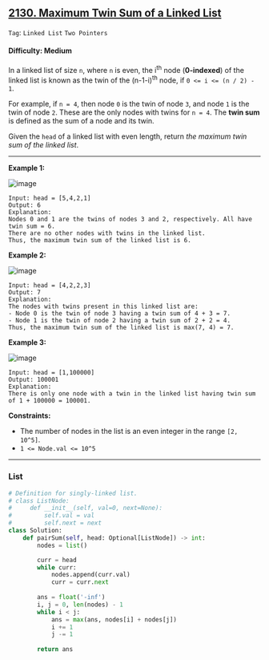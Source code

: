 ## [2130. Maximum Twin Sum of a Linked List](https://leetcode.com/problems/maximum-twin-sum-of-a-linked-list)

```Tag```: ```Linked List``` ```Two Pointers```

#### Difficulty: Medium

In a linked list of size ```n```, where ```n``` is even, the i<sup>th</sup> node (__0-indexed__) of the linked list is known as the twin of the (n-1-i)<sup>th</sup> node, if ```0 <= i <= (n / 2) - 1```.

For example, if ```n = 4```, then node ```0``` is the twin of node ```3```, and node ```1``` is the twin of node ```2```. These are the only nodes with twins for ```n = 4```.
The __twin sum__ is defined as the sum of a node and its twin.

Given the ```head``` of a linked list with even length, return _the maximum twin sum of the linked list_.

---

__Example 1:__

![image](https://assets.leetcode.com/uploads/2021/12/03/eg1drawio.png)
```
Input: head = [5,4,2,1]
Output: 6
Explanation:
Nodes 0 and 1 are the twins of nodes 3 and 2, respectively. All have twin sum = 6.
There are no other nodes with twins in the linked list.
Thus, the maximum twin sum of the linked list is 6. 
```

__Example 2:__

![image](https://assets.leetcode.com/uploads/2021/12/03/eg2drawio.png)
```
Input: head = [4,2,2,3]
Output: 7
Explanation:
The nodes with twins present in this linked list are:
- Node 0 is the twin of node 3 having a twin sum of 4 + 3 = 7.
- Node 1 is the twin of node 2 having a twin sum of 2 + 2 = 4.
Thus, the maximum twin sum of the linked list is max(7, 4) = 7. 
```

__Example 3:__

![image](https://assets.leetcode.com/uploads/2021/12/03/eg3drawio.png)
```
Input: head = [1,100000]
Output: 100001
Explanation:
There is only one node with a twin in the linked list having twin sum of 1 + 100000 = 100001.
```

__Constraints:__

- The number of nodes in the list is an even integer in the range ```[2, 10^5]```.
- ```1 <= Node.val <= 10^5```

---

### List

```Python
# Definition for singly-linked list.
# class ListNode:
#     def __init__(self, val=0, next=None):
#         self.val = val
#         self.next = next
class Solution:
    def pairSum(self, head: Optional[ListNode]) -> int:
        nodes = list()

        curr = head
        while curr:
            nodes.append(curr.val)
            curr = curr.next
        
        ans = float('-inf')
        i, j = 0, len(nodes) - 1
        while i < j:
            ans = max(ans, nodes[i] + nodes[j])
            i += 1
            j -= 1
        
        return ans
```
